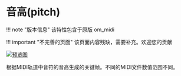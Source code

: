 # 音高(pitch)

!!! note "版本信息"
    该特性包含于原版 om_midi

!!! important "不完善的页面"
    该页面内容残缺，需要补充。欢迎您的贡献

[![预览图](/gallery/pitch-sample1.webp)](/gallery/pitch-sample1.webp)

根据MIDI轨道中音符的音高生成的关键帧。不同的MIDI文件数值范围不同。